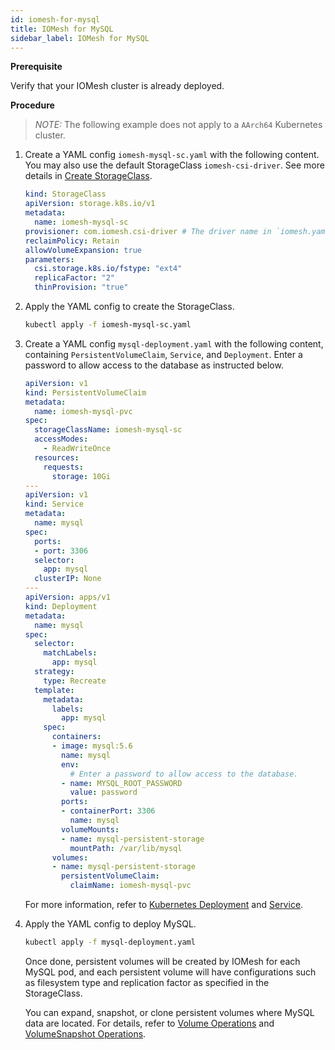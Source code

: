 ```yaml
---
id: iomesh-for-mysql
title: IOMesh for MySQL
sidebar_label: IOMesh for MySQL
---
```


**Prerequisite**

Verify that your IOMesh cluster is already deployed. 

**Procedure**

> _NOTE:_ The following example does not apply to a `AArch64` Kubernetes cluster.

1. Create a YAML config `iomesh-mysql-sc.yaml` with the following content. You may also use the default StorageClass `iomesh-csi-driver`. See more details in [Create StorageClass](../volume-operations/create-storageclass).

    ```yaml
    kind: StorageClass
    apiVersion: storage.k8s.io/v1
    metadata:
      name: iomesh-mysql-sc
    provisioner: com.iomesh.csi-driver # The driver name in `iomesh.yaml`.
    reclaimPolicy: Retain
    allowVolumeExpansion: true
    parameters:
      csi.storage.k8s.io/fstype: "ext4"
      replicaFactor: "2"
      thinProvision: "true"
    ```

2. Apply the YAML config to create the StorageClass.

    ```bash
    kubectl apply -f iomesh-mysql-sc.yaml
    ```
3. Create a YAML config `mysql-deployment.yaml` with the following content,  containing `PersistentVolumeClaim`, `Service`, and `Deployment`. Enter a password to allow access to the database as instructed below.
    ```yaml
    apiVersion: v1
    kind: PersistentVolumeClaim
    metadata:
      name: iomesh-mysql-pvc 
    spec:
      storageClassName: iomesh-mysql-sc
      accessModes:
        - ReadWriteOnce
      resources:
        requests:
          storage: 10Gi
    ---
    apiVersion: v1
    kind: Service
    metadata:
      name: mysql
    spec:
      ports:
      - port: 3306
      selector:
        app: mysql
      clusterIP: None
    ---
    apiVersion: apps/v1
    kind: Deployment
    metadata:
      name: mysql
    spec:
      selector:
        matchLabels:
          app: mysql
      strategy:
        type: Recreate
      template:
        metadata:
          labels:
            app: mysql
        spec:
          containers:
          - image: mysql:5.6
            name: mysql
            env:
              # Enter a password to allow access to the database.
            - name: MYSQL_ROOT_PASSWORD
              value: password
            ports:
            - containerPort: 3306
              name: mysql
            volumeMounts:
            - name: mysql-persistent-storage
              mountPath: /var/lib/mysql
          volumes:
          - name: mysql-persistent-storage
            persistentVolumeClaim:
              claimName: iomesh-mysql-pvc 
    ```

    For more information, refer to [Kubernetes Deployment](https://kubernetes.io/docs/concepts/workloads/controllers/deployment/) and [Service](https://kubernetes.io/docs/concepts/services-networking/service/).

4. Apply the YAML config to deploy MySQL.

    ```bash
    kubectl apply -f mysql-deployment.yaml
    ```

    Once done, persistent volumes will be created by IOMesh for each MySQL pod, and each persistent volume will have configurations such as filesystem type and replication factor as specified in the StorageClass.

    You can expand, snapshot, or clone persistent volumes where MySQL data are located. For details, refer to [Volume Operations](../volume-operations/expand-pv) and [VolumeSnapshot Operations](../volumesnapshot-operations/restore-volumesnapshot).